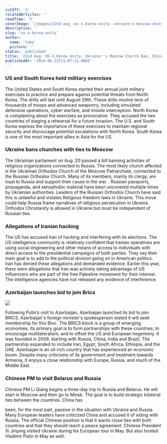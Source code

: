 ```yaml
---
cutOff: '3'
relatedArticles: ''
readTime: '5'
coverImage: '/images/22nd-aug_-us-s.korea-unity--ukraine-s-moscow-church-ban--china-russia-talks-a-QyND.webp'
description: ''
slug: 'us-s-korea-unity'
author:
  name: 'Camy'
  picture: ''
status: 'published'
title: '22nd Aug: US-S.Korea Unity, Ukraine''s Moscow Church Ban, China-Russia Talks'
publishedAt: '2024-08-22T11:07:12.000Z'
---
```


### US and South Korea hold military exercises

The United States and South Korea started their annual joint military exercises to practice and prepare against potential threats from North Korea. The drills will last until August 29th. These drills involve tens of thousands of troops and advanced weaponry, including simulated defensive operations, cyber warfare, and missile interception. North Korea is complaining about the exercises as provocative. They accused the two countries of staging a rehearsal for a future invasion. The U.S. and South Korea express the importance of these exercises to maintain regional security and discourage potential escalations with North Korea. South Korea is one of the most important allies in Asia for the US.

### Ukraine bans churches with ties to Moscow

The Ukrainian parliament on Aug. 20 passed a bill banning activities of religious organizations connected to Russia. The most likely church affected is the Ukrainian Orthodox Church of the Moscow Patriarchate, connected to the Russian Orthodox Church. Many of its members, mainly its clergy, are loyal to Russia and support their cause in the war. . Russian passports, propaganda, and xenophobic material have been uncovered multiple times by Ukrainian authorities. Leaders of the Russian Orthodox Church have said this is unlawful and violates Religious freedom laws in Ukraine. This move could help Russia frame narratives of religious persecution in Ukraine. Orthodox Christianity is allowed in Ukraine but must be independent of Russian ties.

### Allegations of Iranian hacking

The US has accused Iran of hacking and interfering with its elections. The US intelligence community is relatively confident that Iranian operatives are using social engineering and other means of access to individuals with direct access to the presidential campaigns of both parties. They say their main goal is to add to the political division going on in American politics. Iran has denied these allegations and demanded evidence. Earlier this year, there were allegations that Iran was actively taking advantage of US influencers who are part of the free Palestine movement for their interest. The intelligence agencies have not released any evidence of interference.

### Azerbaijan launches bid to join Brics

![](/images/22nd-aug_-us-s.korea-unity--ukraine-s-moscow-church-ban--china-russia-talks-a-Y4NT.webp)

Following Putin’s visit to Azerbaijan, Azerbaijan launched its bid to join BRICS. Azerbaijan's foreign minister's spokesperson stated it will seek membership for this Bloc. The BRICS block is a group of emerging economies. Its primary goal is to form partnerships with these countries, to encourage multilateralism, and to offset the US and European hegemony. It was founded in 2009, starting with Russia, China, India and Brazil. The partnership expanded to include Iran, Egypt, South Africa, Ethiopia, and the UAE. Azerbaijan is an oil-rich country that has experienced an economic boom. Despite many criticisms of its government and treatment towards Armenia, it enjoys a close relationship with Europe, Russia, and much of the Middle East.

### Chinese PM to visit Belarus and Russia

Chinese PM Li Qiang begins a three-day trip to Russia and Belarus. He will start in Moscow and then go to Minsk. The goal is to build strategic bilateral ties between the countries. China has

been, for the most part, passive in the situation with Ukraine and Russia. Many European leaders have criticized China and accused it of siding with Russia. The official Chinese position is that it wants close ties with both countries and that they should reach a peace agreement. Chinese President Xi Jinping visited Ukraine during his European tour in May. But also hosted Vladimir Putin in May as well.